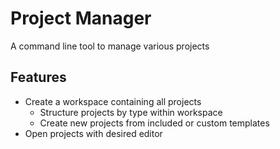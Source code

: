 # Project Manager
A command line tool to manage various projects

## Features
- Create a workspace containing all projects
	- Structure projects by type within workspace
	- Create new projects from included or custom templates
- Open projects with desired editor
